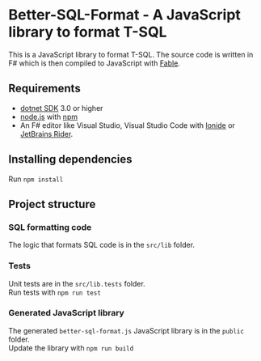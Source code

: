 # Better-SQL-Format - A JavaScript library to format T-SQL

This is a JavaScript library to format T-SQL. The source code is written in F# which is then compiled to JavaScript with [Fable](https://fable.io).

## Requirements

* [dotnet SDK](https://www.microsoft.com/net/download/core) 3.0 or higher
* [node.js](https://nodejs.org) with [npm](https://www.npmjs.com/)
* An F# editor like Visual Studio, Visual Studio Code with [Ionide](http://ionide.io/) or [JetBrains Rider](https://www.jetbrains.com/rider/).

## Installing dependencies

Run `npm install`

## Project structure

### SQL formatting code

The logic that formats SQL code is in the `src/lib` folder.

### Tests

Unit tests are in the `src/lib.tests` folder.  
Run tests with `npm run test`

### Generated JavaScript library

The generated `better-sql-format.js` JavaScript library is in the `public` folder.  
Update the library with `npm run build`
